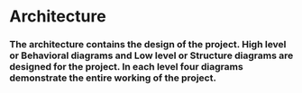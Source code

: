 # Architecture
### The architecture contains the design of the project. High level or Behavioral diagrams and Low level or Structure diagrams are designed for the project. In each level four diagrams demonstrate the entire working of the project.